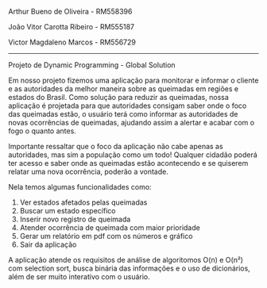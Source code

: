 Arthur Bueno de Oliveira - RM558396

João Vitor Carotta Ribeiro - RM555187

Victor Magdaleno Marcos - RM556729

----------------------------------------------------

Projeto de Dynamic Programming - Global Solution

Em nosso projeto fizemos uma aplicação para monitorar e informar o cliente e as autoridades da melhor maneira sobre as queimadas em regiões e estados do Brasil.
Como solução para reduzir as queimadas, nossa aplicação é projetada para que autoridades consigam saber onde o foco das queimadas estão, o usuário terá como informar as autoridades de novas ocorrências de queimadas, ajudando assim a alertar e acabar com o fogo o quanto antes.

Importante ressaltar que o foco da aplicação não cabe apenas as autoridades, mas sim a população como um todo! Qualquer cidadão poderá ter acesso e saber onde as queimadas estão acontecendo e se quiserem relatar uma nova ocorrência, poderão a vontade.

Nela temos algumas funcionalidades como:

1. Ver estados afetados pelas queimadas
2. Buscar um estado específico
3. Inserir novo registro de queimada
4. Atender ocorrência de queimada com maior prioridade
5. Gerar um relatório em pdf com os números e gráfico
6. Sair da aplicação

A aplicação atende os requisitos de análise de algoritomos O(n) e O(n²) com selection sort, busca binária das informações e o uso de dicionários, além de ser muito interativo com o usuário.
